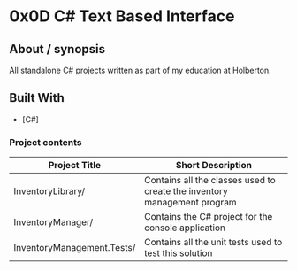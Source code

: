 # 0x0D C# Text Based Interface

## About / synopsis
All standalone C# projects written as part of my education at Holberton.

## Built With

* [C#]

### Project contents

| Project Title | Short Description |
| --- | --- |
|InventoryLibrary/|Contains all the classes used to create the inventory management program|
|InventoryManager/|Contains the C# project for the console application|
|InventoryManagement.Tests/|Contains all the unit tests used to test this solution|
